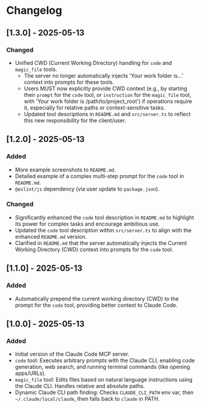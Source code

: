 # Changelog

## [1.3.0] - 2025-05-13

### Changed
- Unified CWD (Current Working Directory) handling for `code` and `magic_file` tools.
  - The server no longer automatically injects 'Your work folder is...' context into prompts for these tools.
  - Users MUST now explicitly provide CWD context (e.g., by starting their `prompt` for the `code` tool, or `instruction` for the `magic_file` tool, with 'Your work folder is /path/to/project_root') if operations require it, especially for relative paths or context-sensitive tasks.
  - Updated tool descriptions in `README.md` and `src/server.ts` to reflect this new responsibility for the client/user.

## [1.2.0] - 2025-05-13

### Added
- More example screenshots to `README.md`.
- Detailed example of a complex multi-step prompt for the `code` tool in `README.md`.
- `@eslint/js` dependency (via user update to `package.json`).

### Changed
- Significantly enhanced the `code` tool description in `README.md` to highlight its power for complex tasks and encourage ambitious use.
- Updated the `code` tool description within `src/server.ts` to align with the enhanced `README.md` version.
- Clarified in `README.md` that the server automatically injects the Current Working Directory (CWD) context into prompts for the `code` tool.

## [1.1.0] - 2025-05-13

### Added
- Automatically prepend the current working directory (CWD) to the prompt for the `code` tool, providing better context to Claude Code.

## [1.0.0] - 2025-05-13

### Added
- Initial version of the Claude Code MCP server.
- `code` tool: Executes arbitrary prompts with the Claude CLI, enabling code generation, web search, and running terminal commands (like opening apps/URLs).
- `magic_file` tool: Edits files based on natural language instructions using the Claude CLI. Handles relative and absolute paths.
- Dynamic Claude CLI path finding: Checks `CLAUDE_CLI_PATH` env var, then `~/.claude/local/claude`, then falls back to `claude` in PATH.